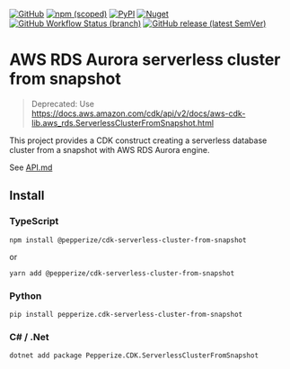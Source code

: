 [![GitHub](https://img.shields.io/github/license/pepperize/cdk-serverless-cluster-from-snapshot?style=flat-square)](https://github.com/pepperize/cdk-serverless-cluster-from-snapshot/blob/main/LICENSE)
[![npm (scoped)](https://img.shields.io/npm/v/@pepperize/cdk-serverless-cluster-from-snapshot?style=flat-square)](https://www.npmjs.com/package/@pepperize/cdk-serverless-cluster-from-snapshot)
[![PyPI](https://img.shields.io/pypi/v/pepperize.cdk-serverless-cluster-from-snapshot?style=flat-square)](https://pypi.org/project/pepperize.cdk-serverless-cluster-from-snapshot/)
[![Nuget](https://img.shields.io/nuget/v/Pepperize.CDK.ServerlessClusterFromSnapshot?style=flat-square)](https://www.nuget.org/packages/Pepperize.CDK.ServerlessClusterFromSnapshot/)
[![GitHub Workflow Status (branch)](https://img.shields.io/github/workflow/status/pepperize/cdk-serverless-cluster-from-snapshot/release/main?label=release&style=flat-square)](https://github.com/pepperize/cdk-serverless-cluster-from-snapshot/actions/workflows/release.yml)
[![GitHub release (latest SemVer)](https://img.shields.io/github/v/release/pepperize/cdk-serverless-cluster-from-snapshot?sort=semver&style=flat-square)](https://github.com/pepperize/cdk-serverless-cluster-from-snapshot/releases)

# AWS RDS Aurora serverless cluster from snapshot

> Deprecated: Use https://docs.aws.amazon.com/cdk/api/v2/docs/aws-cdk-lib.aws_rds.ServerlessClusterFromSnapshot.html

This project provides a CDK construct creating a serverless database cluster from a snapshot with AWS RDS Aurora engine.

See [API.md](https://github.com/pepperize/cdk-serverless-cluster-from-snapshot/blob/main/API.md)

## Install

### TypeScript

```shell
npm install @pepperize/cdk-serverless-cluster-from-snapshot
```

or

```shell
yarn add @pepperize/cdk-serverless-cluster-from-snapshot
```

### Python

```shell
pip install pepperize.cdk-serverless-cluster-from-snapshot
```

### C# / .Net

```
dotnet add package Pepperize.CDK.ServerlessClusterFromSnapshot
```
